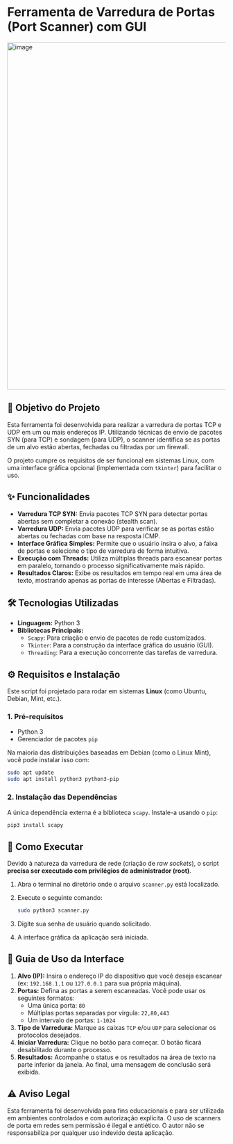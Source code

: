 # Ferramenta de Varredura de Portas (Port Scanner) com GUI
<img width="1281" height="799" alt="image" src="https://github.com/user-attachments/assets/a9f0aab3-141b-4558-af1f-96f0bce6bc89" />



## 🎯 Objetivo do Projeto

Esta ferramenta foi desenvolvida para realizar a varredura de portas TCP e UDP em um ou mais endereços IP. Utilizando técnicas de envio de pacotes SYN (para TCP) e sondagem (para UDP), o scanner identifica se as portas de um alvo estão abertas, fechadas ou filtradas por um firewall.

O projeto cumpre os requisitos de ser funcional em sistemas Linux, com uma interface gráfica opcional (implementada com `tkinter`) para facilitar o uso.

## ✨ Funcionalidades

-   **Varredura TCP SYN:** Envia pacotes TCP SYN para detectar portas abertas sem completar a conexão (stealth scan).
-   **Varredura UDP:** Envia pacotes UDP para verificar se as portas estão abertas ou fechadas com base na resposta ICMP.
-   **Interface Gráfica Simples:** Permite que o usuário insira o alvo, a faixa de portas e selecione o tipo de varredura de forma intuitiva.
-   **Execução com Threads:** Utiliza múltiplas threads para escanear portas em paralelo, tornando o processo significativamente mais rápido.
-   **Resultados Claros:** Exibe os resultados em tempo real em uma área de texto, mostrando apenas as portas de interesse (Abertas e Filtradas).

## 🛠️ Tecnologias Utilizadas

-   **Linguagem:** Python 3
-   **Bibliotecas Principais:**
    -   `Scapy`: Para criação e envio de pacotes de rede customizados.
    -   `Tkinter`: Para a construção da interface gráfica do usuário (GUI).
    -   `Threading`: Para a execução concorrente das tarefas de varredura.

## ⚙️ Requisitos e Instalação

Este script foi projetado para rodar em sistemas **Linux** (como Ubuntu, Debian, Mint, etc.).

### 1. Pré-requisitos

-   Python 3
-   Gerenciador de pacotes `pip`

Na maioria das distribuições baseadas em Debian (como o Linux Mint), você pode instalar isso com:
```bash
sudo apt update
sudo apt install python3 python3-pip
```

### 2. Instalação das Dependências

A única dependência externa é a biblioteca `scapy`. Instale-a usando o `pip`:
```bash
pip3 install scapy
```

## 🚀 Como Executar

Devido à natureza da varredura de rede (criação de *raw sockets*), o script **precisa ser executado com privilégios de administrador (root)**.

1.  Abra o terminal no diretório onde o arquivo `scanner.py` está localizado.

2.  Execute o seguinte comando:
    ```bash
    sudo python3 scanner.py
    ```

3.  Digite sua senha de usuário quando solicitado.

4.  A interface gráfica da aplicação será iniciada.

## 📖 Guia de Uso da Interface

1.  **Alvo (IP):** Insira o endereço IP do dispositivo que você deseja escanear (ex: `192.168.1.1` ou `127.0.0.1` para sua própria máquina).
2.  **Portas:** Defina as portas a serem escaneadas. Você pode usar os seguintes formatos:
    -   Uma única porta: `80`
    -   Múltiplas portas separadas por vírgula: `22,80,443`
    -   Um intervalo de portas: `1-1024`
3.  **Tipo de Varredura:** Marque as caixas `TCP` e/ou `UDP` para selecionar os protocolos desejados.
4.  **Iniciar Varredura:** Clique no botão para começar. O botão ficará desabilitado durante o processo.
5.  **Resultados:** Acompanhe o status e os resultados na área de texto na parte inferior da janela. Ao final, uma mensagem de conclusão será exibida.

## ⚠️ Aviso Legal

Esta ferramenta foi desenvolvida para fins educacionais e para ser utilizada em ambientes controlados e com autorização explícita. O uso de scanners de porta em redes sem permissão é ilegal e antiético. O autor não se responsabiliza por qualquer uso indevido desta aplicação.
